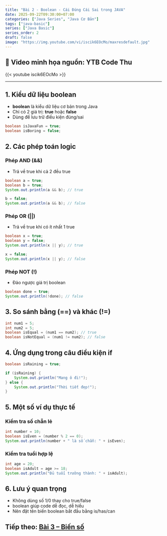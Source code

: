 ```yaml
---
title: "Bài 2 - Boolean - Cái Đúng Cái Sai trong JAVA"
date: 2025-09-22T09:30:00+07:00
categories: ["Java Series", "Java Cơ Bản"]
tags: ["java-basic"]
series: ["Java Basic"]
series_order: 2
draft: false
image: "https://img.youtube.com/vi/iscik6EOcMo/maxresdefault.jpg"
---
```


## 🎥 Video minh họa nguồn: YTB Code Thu  
{{< youtube iscik6EOcMo >}}

---

## 1. Kiểu dữ liệu boolean
- **boolean** là kiểu dữ liệu cơ bản trong Java
- Chỉ có 2 giá trị: **true** hoặc **false**
- Dùng để lưu trữ điều kiện đúng/sai

```java
boolean isJavaFun = true;
boolean isBoring = false;
```

## 2. Các phép toán logic
### Phép AND (&&)
- Trả về true khi cả 2 đều true
```java
boolean a = true;
boolean b = true;
System.out.println(a && b); // true

b = false;
System.out.println(a && b); // false
```

### Phép OR (||) 
- Trả về true khi có ít nhất 1 true
```java
boolean x = true;
boolean y = false;
System.out.println(x || y); // true

x = false;
System.out.println(x || y); // false
```

### Phép NOT (!)
- Đảo ngược giá trị boolean
```java
boolean done = true;
System.out.println(!done); // false
```

## 3. So sánh bằng (==) và khác (!=)
```java
int num1 = 5;
int num2 = 5;
boolean isEqual = (num1 == num2); // true
boolean isNotEqual = (num1 != num2); // false
```

## 4. Ứng dụng trong câu điều kiện if
```java
boolean isRaining = true;

if (isRaining) {
    System.out.println("Mang ô đi!");
} else {
    System.out.println("Thời tiết đẹp!");
}
```

## 5. Một số ví dụ thực tế
### Kiểm tra số chẵn lẻ
```java
int number = 10;
boolean isEven = (number % 2 == 0);
System.out.println(number + " là số chẵn: " + isEven);
```

### Kiểm tra tuổi hợp lệ
```java
int age = 20;
boolean isAdult = age >= 18;
System.out.println("Đủ tuổi trưởng thành: " + isAdult);
```

## 6. Lưu ý quan trọng
- Không dùng số 1/0 thay cho true/false
- boolean giúp code dễ đọc, dễ hiểu
- Nên đặt tên biến boolean bắt đầu bằng is/has/can

## Tiếp theo: [Bài 3 – Biến số](/p/java_bai3/)
